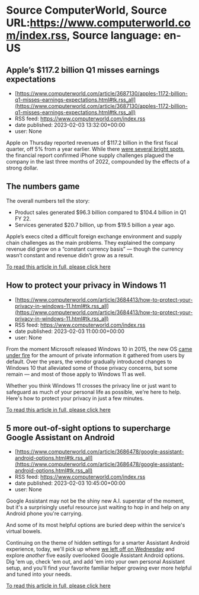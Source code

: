 # Source ComputerWorld, Source URL:https://www.computerworld.com/index.rss, Source language: en-US

## Apple’s $117.2 billion Q1 misses earnings expectations
 - [https://www.computerworld.com/article/3687130/apples-1172-billion-q1-misses-earnings-expectations.html#tk.rss_all](https://www.computerworld.com/article/3687130/apples-1172-billion-q1-misses-earnings-expectations.html#tk.rss_all)
 - RSS feed: https://www.computerworld.com/index.rss
 - date published: 2023-02-03 13:32:00+00:00
 - user: None

<article>
	<section class="page">
<p>Apple on Thursday reported revenues of $117.2 billion in the first fiscal quarter, off 5% from a year earlier. While there <a href="https://www.computerworld.com/article/3686576/what-well-be-looking-for-in-apples-q1-results.html">were several bright spots</a>, the financial report confirmed iPhone supply challenges plagued the company in the last three months of 2022, compounded by the effects of a strong dollar.</p><h2><strong>The numbers game</strong></h2>
<p>The overall numbers tell the story:</p><ul>
<li>Product sales generated $96.3 billion compared to $104.4 billion in Q1 FY 22.</li>
<li>Services generated $20.7 billion, up from $19.5 billion a year ago.</li>
</ul>
<p>Apple’s execs cited a difficult foreign exchange environment and supply chain challenges as the main problems. They explained the company revenue did grow on a “constant currency basis” — though the currency wasn’t constant and revenue didn’t grow as a result.</p><p class="jumpTag"><a href="https://www.computerworld.com/article/3687130/apples-1172-billion-q1-misses-earnings-expectations.html#jump">To read this article in full, please click here</a></p></section></article>

## How to protect your privacy in Windows 11
 - [https://www.computerworld.com/article/3684413/how-to-protect-your-privacy-in-windows-11.html#tk.rss_all](https://www.computerworld.com/article/3684413/how-to-protect-your-privacy-in-windows-11.html#tk.rss_all)
 - RSS feed: https://www.computerworld.com/index.rss
 - date published: 2023-02-03 11:00:00+00:00
 - user: None

<article>
	<section class="page">
<p>From the moment Microsoft released Windows 10 in 2015, the new OS <a href="https://www.computerworld.com/article/2956773/microsoft-responds-to-windows-10-privacy-policy-concerns.html">came under fire</a> for the amount of private information it gathered from users by default. Over the years, the vendor gradually introduced changes to Windows 10 that alleviated some of those privacy concerns, but some remain — and most of those apply to Windows 11 as well.</p><p>Whether you think Windows 11 crosses the privacy line or just want to safeguard as much of your personal life as possible, we're here to help. Here's how to protect your privacy in just a few minutes.</p><p class="jumpTag"><a href="https://www.computerworld.com/article/3684413/how-to-protect-your-privacy-in-windows-11.html#jump">To read this article in full, please click here</a></p></section></article>

## 5 more out-of-sight options to supercharge Google Assistant on Android
 - [https://www.computerworld.com/article/3686478/google-assistant-android-options.html#tk.rss_all](https://www.computerworld.com/article/3686478/google-assistant-android-options.html#tk.rss_all)
 - RSS feed: https://www.computerworld.com/index.rss
 - date published: 2023-02-03 10:45:00+00:00
 - user: None

<article>
	<section class="page">
<p>Google Assistant may not be the shiny new A.I. superstar of the moment, but it's a surprisingly useful resource just waiting to hop in and help on any Android phone you're carrying.</p><p>And some of its most helpful options are buried deep within the service's virtual bowels.</p><p>Continuing on the theme of hidden settings for a smarter Assistant Android experience, today, we'll pick up where <a href="https://www.computerworld.com/article/3686514/google-assistant-android-settings.html">we left off on Wednesday</a> and explore <em>another</em> five easily overlooked Google Assistant Android options. Dig 'em up, check 'em out, and add 'em into your own personal Assistant setup, and you'll find your favorite familiar helper growing ever more helpful and tuned into your needs.</p><p class="jumpTag"><a href="https://www.computerworld.com/article/3686478/google-assistant-android-options.html#jump">To read this article in full, please click here</a></p></section></article>
